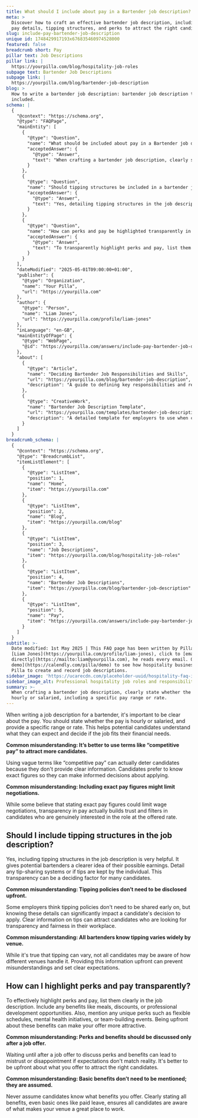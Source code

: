 ```yaml
---
title: What should I include about pay in a Bartender job description?
meta: >
  Discover how to craft an effective bartender job description, including clear
  pay details, tipping structures, and perks to attract the right candidates.
slug: include-pay-bartender-job-description
unique id: 1748429917193x676835460974528000
featured: false
breadcrumb short: Pay
pillar text: Job Descriptions
pillar link: |
  https://yourpilla.com/blog/hospitality-job-roles
subpage text: Bartender Job Descriptions
subpage link: |
  https://yourpilla.com/blog/bartender-job-description
blog: >
  How to write a bartender job description: bartender job description template
  included.
schema: |
  {
    "@context": "https://schema.org",
    "@type": "FAQPage",
    "mainEntity": [
      {
        "@type": "Question",
        "name": "What should be included about pay in a Bartender job description?",
        "acceptedAnswer": {
          "@type": "Answer",
          "text": "When crafting a bartender job description, clearly state whether the pay is hourly or salaried, including a specific pay range or rate. This clarity helps potential candidates understand their expected earnings and assess if the job aligns with their financial needs. Avoid vague terms like 'competitive pay', which can deter candidates, and provide exact figures to build trust and filter appropriate candidates."
        }
      },
      {
        "@type": "Question",
        "name": "Should tipping structures be included in a bartender job description?",
        "acceptedAnswer": {
          "@type": "Answer",
          "text": "Yes, detailing tipping structures in the job description is beneficial as it provides potential bartenders with a clearer picture of their possible total earnings. Explain any tip-sharing policies or if tips are retained by the individual. Such transparency is vital as it can influence a candidate's decision to apply and demonstrates fairness."
        }
      },
      {
        "@type": "Question",
        "name": "How can perks and pay be highlighted transparently in a job description?",
        "acceptedAnswer": {
          "@type": "Answer",
          "text": "To transparently highlight perks and pay, list them explicitly in the job description. Mention benefits such as meals, discounts, or training opportunities, along with unique offerings like flexible schedules or mental health initiatives. Being open about these perks ensures that candidates fully understand what is offered, making the position more appealing and preventing future misunderstandings."
        }
      }
    ],
    "dateModified": "2025-05-01T09:00:00+01:00",
    "publisher": {
      "@type": "Organization",
      "name": "Your Pilla",
      "url": "https://yourpilla.com"
    },
    "author": {
      "@type": "Person",
      "name": "Liam Jones",
      "url": "https://yourpilla.com/profile/liam-jones"
    },
    "inLanguage": "en-GB",
    "mainEntityOfPage": {
      "@type": "WebPage",
      "@id": "https://yourpilla.com/answers/include-pay-bartender-job-description"
    },
    "about": [
      {
        "@type": "Article",
        "name": "Deciding Bartender Job Responsibilities and Skills",
        "url": "https://yourpilla.com/blog/bartender-job-description",
        "description": "A guide to defining key responsibilities and required skills for bartenders, aiding employers in creating comprehensive job descriptions."
      },
      {
        "@type": "CreativeWork",
        "name": "Bartender Job Description Template",
        "url": "https://yourpilla.com/templates/bartender-job-description",
        "description": "A detailed template for employers to use when creating job descriptions for bartenders, ensuring all necessary details are covered."
      }
    ]
  }
breadcrumb_schema: |
  {
    "@context": "https://schema.org",
    "@type": "BreadcrumbList",
    "itemListElement": [
      {
        "@type": "ListItem",
        "position": 1,
        "name": "Home",
        "item": "https://yourpilla.com"
      },
      {
        "@type": "ListItem",
        "position": 2,
        "name": "Blog",
        "item": "https://yourpilla.com/blog"
      },
      {
        "@type": "ListItem",
        "position": 3,
        "name": "Job Descriptions",
        "item": "https://yourpilla.com/blog/hospitality-job-roles"
      },
      {
        "@type": "ListItem",
        "position": 4,
        "name": "Bartender Job Descriptions",
        "item": "https://yourpilla.com/blog/bartender-job-description"
      },
      {
        "@type": "ListItem",
        "position": 5,
        "name": "Pay",
        "item": "https://yourpilla.com/answers/include-pay-bartender-job-description"
      }
    ]
  }
subtitle: >-
  Date modified: 1st May 2025 | This FAQ page has been written by Pilla Founder,
  [Liam Jones](https://yourpilla.com/profile/liam-jones), click to [email Liam
  directly](https://mailto:liam@yourpilla.com), he reads every email. Or [book a
  demo](https://calendly.com/pilla/demo) to see how hospitality businesses use
  Pilla to create and record job descriptions.
sidebar_image: 'https://ucarecdn.com/placeholder-uuid/hospitality-faq-image.jpg'
sidebar_image_alt: Professional hospitality job roles and responsibilities
summary: >-
  When crafting a bartender job description, clearly state whether the pay is
  hourly or salaried, including a specific pay range or rate.
---
```

When writing a job description for a bartender, it's important to be clear about the pay. You should state whether the pay is hourly or salaried, and provide a specific range or rate. This helps potential candidates understand what they can expect and decide if the job fits their financial needs.

**Common misunderstanding: It’s better to use terms like “competitive pay” to attract more candidates.**

Using vague terms like “competitive pay” can actually deter candidates because they don't provide clear information. Candidates prefer to know exact figures so they can make informed decisions about applying.

**Common misunderstanding: Including exact pay figures might limit negotiations.**

While some believe that stating exact pay figures could limit wage negotiations, transparency in pay actually builds trust and filters in candidates who are genuinely interested in the role at the offered rate.

## Should I include tipping structures in the job description?

Yes, including tipping structures in the job description is very helpful. It gives potential bartenders a clearer idea of their possible earnings. Detail any tip-sharing systems or if tips are kept by the individual. This transparency can be a deciding factor for many candidates.

**Common misunderstanding: Tipping policies don’t need to be disclosed upfront.**

Some employers think tipping policies don't need to be shared early on, but knowing these details can significantly impact a candidate's decision to apply. Clear information on tips can attract candidates who are looking for transparency and fairness in their workplace.

**Common misunderstanding: All bartenders know tipping varies widely by venue.**

While it's true that tipping can vary, not all candidates may be aware of how different venues handle it. Providing this information upfront can prevent misunderstandings and set clear expectations.

## How can I highlight perks and pay transparently?

To effectively highlight perks and pay, list them clearly in the job description. Include any benefits like meals, discounts, or professional development opportunities. Also, mention any unique perks such as flexible schedules, mental health initiatives, or team-building events. Being upfront about these benefits can make your offer more attractive.

**Common misunderstanding: Perks and benefits should be discussed only after a job offer.**

Waiting until after a job offer to discuss perks and benefits can lead to mistrust or disappointment if expectations don't match reality. It's better to be upfront about what you offer to attract the right candidates.

**Common misunderstanding: Basic benefits don’t need to be mentioned; they are assumed.**

Never assume candidates know what benefits you offer. Clearly stating all benefits, even basic ones like paid leave, ensures all candidates are aware of what makes your venue a great place to work.
